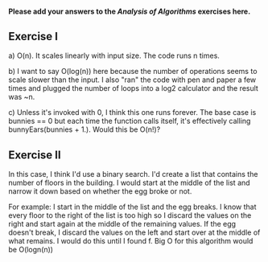 #### Please add your answers to the ***Analysis of  Algorithms*** exercises here.

## Exercise I

a) O(n). It scales linearly with input size. The code runs n times.


b) I want to say O(log(n)) here because the number of operations seems to scale slower than the input. I also 
"ran" the code with pen and paper a few times and plugged the number of loops into a log2 calculator and the 
result was ~n. 


c) Unless it's invoked with 0, I think this one runs forever. The base case is bunnies == 0 but each time the 
function calls itself, it's effectively calling bunnyEars(bunnies + 1.). Would this be O(n!)?

## Exercise II

In this case, I think I'd use a binary search. I'd create a list that contains the number of floors in the 
building. I would start at the middle of the list and narrow it down based on whether the egg broke or not. 

For example:
    I start in the middle of the list and the egg breaks. I know that every floor to the right of the list is too
    high so I discard the values on the right and start again at the middle of the remaining values. If the egg
    doesn't break, I discard the values on the left and start over at the middle of what remains. I would do this
    until I found f. Big O for this algorithm would be O(logn(n))
